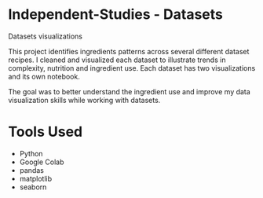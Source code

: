 # Independent-Studies - Datasets
Datasets visualizations

This project identifies ingredients patterns across several different dataset recipes. I cleaned and visualized each dataset to illustrate trends in complexity, nutrition and ingredient use. Each dataset has two visualizations and its own notebook. 

The goal was to better understand the ingredient use and improve my data visualization skills while working with datasets. 

# Tools Used
* Python
* Google Colab
* pandas
* matplotlib
* seaborn

